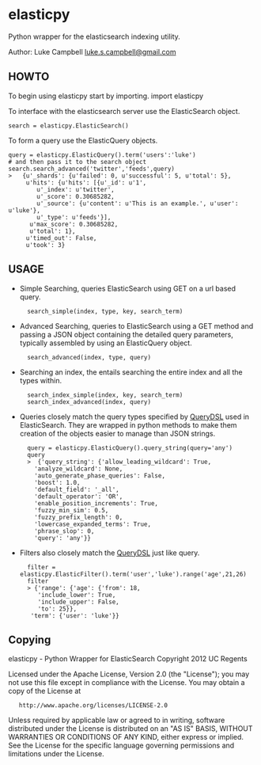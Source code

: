 elasticpy
===========

Python wrapper for the elasticsearch indexing utility. 

Author: Luke Campbell <luke.s.campbell@gmail.com>

HOWTO
-----

To begin using elasticpy start by importing.
    import elasticpy

To interface with the elasticsearch server use the ElasticSearch object.

    search = elasticpy.ElasticSearch()

To form a query use the ElasticQuery objects.

    query = elasticpy.ElasticQuery().term('users':'luke')
    # and then pass it to the search object
    search.search_advanced('twitter','feeds',query)
    >   {u'_shards': {u'failed': 0, u'successful': 5, u'total': 5},
         u'hits': {u'hits': [{u'_id': u'1',
            u'_index': u'twitter',
            u'_score': 0.30685282,
            u'_source': {u'content': u'This is an example.', u'user': u'luke'},
            u'_type': u'feeds'}],
          u'max_score': 0.30685282,
          u'total': 1},
         u'timed_out': False,
         u'took': 3}

USAGE
-----

* Simple Searching, queries ElasticSearch using GET on a url based query.
    
        search_simple(index, type, key, search_term)

* Advanced Searching, queries to ElasticSearch using a GET method and passing a JSON object containing the detailed query parameters, typically assembled by using an ElasticQuery object.

        search_advanced(index, type, query)

* Searching an index, the entails searching the entire index and all the types within.

        search_index_simple(index, key, search_term)
        search_index_advanced(index, query)

* Queries closely match the query types specified by [QueryDSL](http://www.elasticsearch.org/guide/reference/query-dsl/) used in ElasticSearch. They are wrapped in python methods to make them creation of the objects easier to manage than JSON strings.

        query = elasticpy.ElasticQuery().query_string(query='any')
        query
        >  {'query_string': {'allow_leading_wildcard': True,
          'analyze_wildcard': None,
          'auto_generate_phase_queries': False,
          'boost': 1.0,
          'default_field': '_all',
          'default_operator': 'OR',
          'enable_position_increments': True,
          'fuzzy_min_sim': 0.5,
          'fuzzy_prefix_length': 0,
          'lowercase_expanded_terms': True,
          'phrase_slop': 0,
          'query': 'any'}}

* Filters also closely match the [QueryDSL](http://www.elasticsearch.org/guide/reference/query-dsl/) just like query.

        filter = elasticpy.ElasticFilter().term('user','luke').range('age',21,26)
        filter
        > {'range': {'age': {'from': 18,
           'include_lower': True,
           'include_upper': False,
           'to': 25}},
         'term': {'user': 'luke'}}


Copying
-----------

   elasticpy - Python Wrapper for ElasticSearch
   Copyright 2012 UC Regents

   Licensed under the Apache License, Version 2.0 (the "License");
   you may not use this file except in compliance with the License.
   You may obtain a copy of the License at

       http://www.apache.org/licenses/LICENSE-2.0

   Unless required by applicable law or agreed to in writing, software
   distributed under the License is distributed on an "AS IS" BASIS,
   WITHOUT WARRANTIES OR CONDITIONS OF ANY KIND, either express or implied.
   See the License for the specific language governing permissions and
   limitations under the License.
